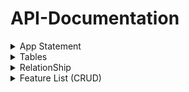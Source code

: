 # API-Documentation


<details>
<summary>App Statement</summary>

## **App Statement.**

Conference Management Software is an system to facilitate the planning, coordination, and execution of conferences and events. This robust system caters to the core components of conference management by incorporating a suite of functionalities tailored to enhance the collaboration between speakers, organizers, and attendees

</details>



<details>
<summary>Tables</summary>

## **Tables.**

1-Session Table 

| Column           | TYPE          |
|-----------------:|---------------|
|         Sessionid|uuid           |
|             Title|String         |
|              Desc|String         |
|       SpeakerName|String         |
|        HallNumber|String         |
|ScheduledStartTime|String         |
|   ScheduledEndime|String         |
|            Status|String         |
|          Location|String         |


2-Attendee Table 

| Column           | TYPE          |
|-----------------:|---------------|
|        AttendeeID|uuid           |
|          FullName|String         |
|             Email|String         |


3-SessionAttendee Table

| Column           | TYPE          |
|-----------------:|---------------|
| AttendeeSessionID|uuid           |
|        AttendeeID|uuid           |
|         Sessionid|uuid           |
|            Status|String         |



</details>




<details>
<summary>RelationShip</summary>

## **Relationships.**
  
### Many-To-Many (M:) Relationship.


**One session can have a group of Attendees.**

**One attendee can have a group of Sessions.**

> [!NOTE]
> Useful information that users should know, even when skimming content.

> [!NOTE]
> the SessionAttendee table is relationship table and used "AttendeeID" ,"SessionID" as foreignKey from Basic tables (Attendee table , Session table).

</details>



<details>
<summary>Feature List (CRUD)</summary>

## **Feature List (CRUD).**

**Create:**
```
New Session. 
New Attendee.
```


**Read:**
```
All SEssion.
```


**Update**: 
```
Session.
Status of Atendee.
```

**Delete:**
```
Session.
```

</details>






